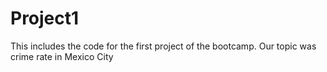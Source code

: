 # Project1
This includes the code for the first project of the bootcamp. Our topic was crime rate in Mexico City
